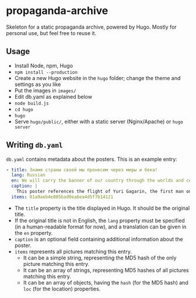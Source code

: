 # propaganda-archive

Skeleton for a static propaganda archive, powered by Hugo. Mostly for personal use, but feel free to reuse it.

## Usage

 * Install Node, npm, Hugo
 * `npm install --production`
 * Create a new Hugo website in the `hugo` folder; change the theme and settings as you like
 * Put the images in `images/`
 * Edit db.yaml as explained below
 * `node build.js`
 * `cd hugo`
 * `hugo`
 * Serve `hugo/public/`, either with a static server (Nginx/Apache) or `hugo server`

## Writing `db.yaml`

`db.yaml` contains metadata about the posters. This is an example entry:

```yaml
- title: Знамя страны своей мы пронесем через миры и бека!
  lang: Russian
  en: We will carry the banner of our country through the worlds and centuries!
  caption: |
    This poster references the flight of Yuri Gagarin, the first man on space, on the 12th of April, 1961, as we can see in the upper left corner (12.IV.1961). The choice of words is not casual: it comes from the refrain of the Марш энтузиастов (march of the enthusiasts), and appears in at least one other poster.
  items: 01a9aeb4e805bad0ea6ea4d5f7b14121
```

 * The `title` property is the title displayed in Hugo. It should be the original title.
 * If the original title is not in English, the `lang` property must be specified (in a human-readable format for now), and a translation can be given in the `en` property.
 * `caption` is an optional field containing additional information about the poster.
 * `items` represents all pictures matching this entry.
   * It can be a simple string, representing the MD5 hash of the only picture matching this entry.
   * It can be an array of strings, representing MD5 hashes of all pictures matching this entry.
   * It can be an array of objects, having the `hash` (for the MD5 hash) and `loc` (for the location) properties.